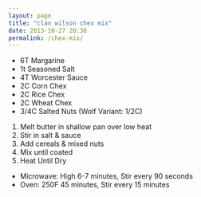 ```yaml
---
layout: page
title: "clan wilson chex mix"
date: 2013-10-27 20:36
permalink: /chex-mix/
---
```


* 6T Margarine
* 1t Seasoned Salt
* 4T Worcester Sauce
* 2C Corn Chex
* 2C Rice Chex
* 2C Wheat Chex
* 3/4C Salted Nuts (Wolf Variant: 1/2C)

1. Melt butter in shallow pan over low heat
2. Stir in salt & sauce
3. Add cereals & mixed nuts
4. Mix until coated
5. Heat Until Dry
  * Microwave: High 6-7 minutes, Stir every 90 seconds
  * Oven: 250F 45 minutes, Stir every 15 minutes
